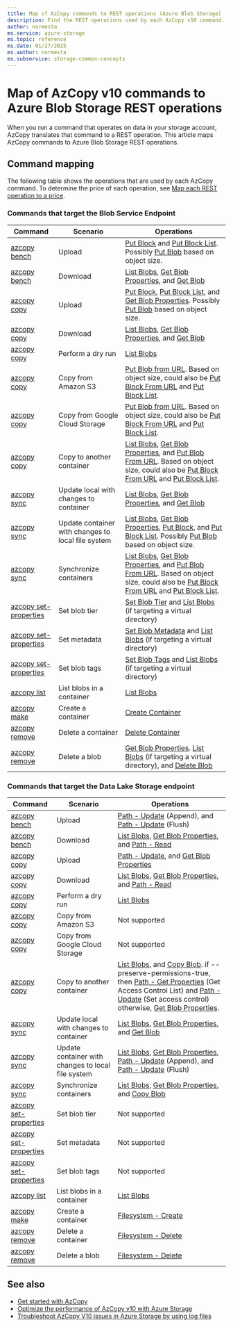 ```yaml
---
title: Map of AzCopy commands to REST operations (Azure Blob Storage)
description: Find the REST operations used by each AzCopy v10 command.
author: normesta
ms.service: azure-storage
ms.topic: reference
ms.date: 01/27/2025
ms.author: normesta
ms.subservice: storage-common-concepts
---
```


# Map of AzCopy v10 commands to Azure Blob Storage REST operations

When you run a command that operates on data in your storage account, AzCopy translates that command to a REST operation. This article maps AzCopy commands to Azure Blob Storage REST operations.  

## Command mapping

The following table shows the operations that are used by each AzCopy command. To determine the price of each operation, see [Map each REST operation to a price](../blobs/map-rest-apis-transaction-categories.md).

### Commands that target the Blob Service Endpoint

| Command | Scenario | Operations |
|---------|----------|-----------------------------------------|
| [azcopy bench](https://github.com/Azure/azure-storage-azcopy/wiki/azcopy_bench) | Upload   | [Put Block](/rest/api/storageservices/put-block-list) and [Put Block List](/rest/api/storageservices/put-block-list). Possibly [Put Blob](/rest/api/storageservices/put-blob) based on object size.|
| [azcopy bench](https://github.com/Azure/azure-storage-azcopy/wiki/azcopy_bench) | Download |[List Blobs](/rest/api/storageservices/list-blobs), [Get Blob Properties](/rest/api/storageservices/get-blob-properties), and [Get Blob](/rest/api/storageservices/get-blob) |
| [azcopy copy](https://github.com/Azure/azure-storage-azcopy/wiki/azcopy_copy) | Upload | [Put Block](/rest/api/storageservices/put-block-list), [Put Block List](/rest/api/storageservices/put-block-list), and [Get Blob Properties](/rest/api/storageservices/get-blob-properties). Possibly [Put Blob](/rest/api/storageservices/put-blob) based on object size. |
| [azcopy copy](https://github.com/Azure/azure-storage-azcopy/wiki/azcopy_copy) | Download | [List Blobs](/rest/api/storageservices/list-blobs), [Get Blob Properties](/rest/api/storageservices/get-blob-properties), and [Get Blob](/rest/api/storageservices/get-blob) |
| [azcopy copy](https://github.com/Azure/azure-storage-azcopy/wiki/azcopy_copy) | Perform a dry run | [List Blobs](/rest/api/storageservices/list-blobs) |
| [azcopy copy](https://github.com/Azure/azure-storage-azcopy/wiki/azcopy_copy) | Copy from Amazon S3|[Put Blob from URL](/rest/api/storageservices/put-blob-from-url). Based on object size, could also be [Put Block From URL](/rest/api/storageservices/put-block-from-url) and [Put Block List](/rest/api/storageservices/put-block-list). |
| [azcopy copy](https://github.com/Azure/azure-storage-azcopy/wiki/azcopy_copy) | Copy from Google Cloud Storage |[Put Blob from URL](/rest/api/storageservices/put-blob-from-url). Based on object size, could also be [Put Block From URL](/rest/api/storageservices/put-block-from-url) and [Put Block List](/rest/api/storageservices/put-block-list). |
| [azcopy copy](https://github.com/Azure/azure-storage-azcopy/wiki/azcopy_copy) | Copy to another container |[List Blobs](/rest/api/storageservices/list-blobs), [Get Blob Properties](/rest/api/storageservices/get-blob-properties), and [Put Blob From URL](/rest/api/storageservices/put-blob-from-url). Based on object size, could also be [Put Block From URL](/rest/api/storageservices/put-block-from-url) and [Put Block List](/rest/api/storageservices/put-block-list). |
| [azcopy sync](https://github.com/Azure/azure-storage-azcopy/wiki/azcopy_sync) | Update local with changes to container |[List Blobs](/rest/api/storageservices/list-blobs), [Get Blob Properties](/rest/api/storageservices/get-blob-properties), and [Get Blob](/rest/api/storageservices/get-blob) |
| [azcopy sync](https://github.com/Azure/azure-storage-azcopy/wiki/azcopy_sync) | Update container with changes to local file system |[List Blobs](/rest/api/storageservices/list-blobs), [Get Blob Properties](/rest/api/storageservices/get-blob-properties), [Put Block](/rest/api/storageservices/put-block-list), and [Put Block List](/rest/api/storageservices/put-block-list). Possibly [Put Blob](/rest/api/storageservices/put-blob) based on object size. |
| [azcopy sync](https://github.com/Azure/azure-storage-azcopy/wiki/azcopy_sync) | Synchronize containers |[List Blobs](/rest/api/storageservices/list-blobs), [Get Blob Properties](/rest/api/storageservices/get-blob-properties), and [Put Blob From URL](/rest/api/storageservices/put-blob-from-url). Based on object size, could also be [Put Block From URL](/rest/api/storageservices/put-block-from-url) and [Put Block List](/rest/api/storageservices/put-block-list). |
| [azcopy set-properties](https://github.com/Azure/azure-storage-azcopy/wiki/azcopy_set-properties) | Set blob tier |[Set Blob Tier](/rest/api/storageservices/set-blob-tier) and [List Blobs](/rest/api/storageservices/list-blobs) (if targeting a virtual directory) |
| [azcopy set-properties](https://github.com/Azure/azure-storage-azcopy/wiki/azcopy_set-properties) | Set metadata |[Set Blob Metadata](/rest/api/storageservices/set-blob-metadata) and [List Blobs](/rest/api/storageservices/list-blobs) (if targeting a virtual directory) |
| [azcopy set-properties](https://github.com/Azure/azure-storage-azcopy/wiki/azcopy_set-properties) | Set blob tags |[Set Blob Tags](/rest/api/storageservices/set-blob-tags) and [List Blobs](/rest/api/storageservices/list-blobs) (if targeting a virtual directory) |
| [azcopy list](https://github.com/Azure/azure-storage-azcopy/wiki/azcopy_list) | List blobs in a container|[List Blobs](/rest/api/storageservices/list-blobs) |
| [azcopy make](https://github.com/Azure/azure-storage-azcopy/wiki/azcopy_make) | Create a container |[Create Container](/rest/api/storageservices/create-container) |
| [azcopy remove](https://github.com/Azure/azure-storage-azcopy/wiki/azcopy_jobs_remove) | Delete a container |[Delete Container](/rest/api/storageservices/delete-container) |
| [azcopy remove](https://github.com/Azure/azure-storage-azcopy/wiki/azcopy_jobs_remove) | Delete a blob |[Get Blob Properties](/rest/api/storageservices/get-blob-properties). [List Blobs](/rest/api/storageservices/list-blobs) (if targeting a virtual directory), and [Delete Blob](/rest/api/storageservices/delete-blob) |

### Commands that target the Data Lake Storage endpoint

| Command | Scenario | Operations |
|---------|----------|-----------------------------------------|
| [azcopy bench](https://github.com/Azure/azure-storage-azcopy/wiki/azcopy_benchn) | Upload   | [Path - Update](/rest/api/storageservices/datalakestoragegen2/path/update) (Append), and [Path - Update](/rest/api/storageservices/datalakestoragegen2/path/update) (Flush)   |
| [azcopy bench](https://github.com/Azure/azure-storage-azcopy/wiki/azcopy_bench) | Download | [List Blobs](/rest/api/storageservices/list-blobs), [Get Blob Properties](/rest/api/storageservices/get-blob-properties), and [Path - Read](/rest/api/storageservices/datalakestoragegen2/path/read)|
| [azcopy copy](../common/storage-ref-azcopy-copy.md?toc=/azure/storage/blobs/toc.json) | Upload | [Path - Update](/rest/api/storageservices/datalakestoragegen2/path/update), and [Get Blob Properties](/rest/api/storageservices/get-blob-properties) |
| [azcopy copy](https://github.com/Azure/azure-storage-azcopy/wiki/azcopy_copy) | Download |[List Blobs](/rest/api/storageservices/list-blobs), [Get Blob Properties](/rest/api/storageservices/get-blob-properties), and [Path - Read](/rest/api/storageservices/datalakestoragegen2/path/read) |
| [azcopy copy](https://github.com/Azure/azure-storage-azcopy/wiki/azcopy_copy) | Perform a dry run | [List Blobs](/rest/api/storageservices/list-blobs) |
| [azcopy copy](https://github.com/Azure/azure-storage-azcopy/wiki/azcopy_copy) | Copy from Amazon S3| Not supported |
| [azcopy copy](https://github.com/Azure/azure-storage-azcopy/wiki/azcopy_copy) | Copy from Google Cloud Storage | Not supported |
| [azcopy copy](https://github.com/Azure/azure-storage-azcopy/wiki/azcopy_copy) | Copy to another container | [List Blobs](/rest/api/storageservices/list-blobs), and [Copy Blob](/rest/api/storageservices/copy-blob). if --preserve-permissions-true, then [Path - Get Properties](/rest/api/storageservices/datalakestoragegen2/path/get-properties) (Get Access Control List) and [Path - Update](/rest/api/storageservices/datalakestoragegen2/path/update) (Set access control) otherwise, [Get Blob Properties](/rest/api/storageservices/get-blob-properties). | 
| [azcopy sync](https://github.com/Azure/azure-storage-azcopy/wiki/azcopy_sync) | Update local with changes to container | [List Blobs](/rest/api/storageservices/list-blobs), [Get Blob Properties](/rest/api/storageservices/get-blob-properties), and [Get Blob](/rest/api/storageservices/get-blob) |
| [azcopy sync](.https://github.com/Azure/azure-storage-azcopy/wiki/azcopy_sync) | Update container with changes to local file system | [List Blobs](/rest/api/storageservices/list-blobs), [Get Blob Properties](/rest/api/storageservices/get-blob-properties), [Path - Update](/rest/api/storageservices/datalakestoragegen2/path/update) (Append), and [Path - Update](/rest/api/storageservices/datalakestoragegen2/path/update) (Flush)|
| [azcopy sync](https://github.com/Azure/azure-storage-azcopy/wiki/azcopy_sync) | Synchronize containers | [List Blobs](/rest/api/storageservices/list-blobs), [Get Blob Properties](/rest/api/storageservices/get-blob-properties), and [Copy Blob](/rest/api/storageservices/copy-blob) |
| [azcopy set-properties](https://github.com/Azure/azure-storage-azcopy/wiki/azcopy_set-properties) | Set blob tier | Not supported |
| [azcopy set-properties](https://github.com/Azure/azure-storage-azcopy/wiki/azcopy_set-properties) | Set metadata | Not supported |
| [azcopy set-properties](https://github.com/Azure/azure-storage-azcopy/wiki/azcopy_set-properties) | Set blob tags | Not supported |
| [azcopy list](https://github.com/Azure/azure-storage-azcopy/wiki/azcopy_list) | List blobs in a container| [List Blobs](/rest/api/storageservices/list-blobs)|
| [azcopy make](https://github.com/Azure/azure-storage-azcopy/wiki/azcopy_make) | Create a container | [Filesystem - Create](/rest/api/storageservices/datalakestoragegen2/filesystem/create) |
| [azcopy remove](https://github.com/Azure/azure-storage-azcopy/wiki/azcopy_jobs_remove) | Delete a container | [Filesystem - Delete](/rest/api/storageservices/datalakestoragegen2/filesystem/delete) |
| [azcopy remove](https://github.com/Azure/azure-storage-azcopy/wiki/azcopy_jobs_remove) | Delete a blob | [Filesystem - Delete](/rest/api/storageservices/datalakestoragegen2/filesystem/delete) |

## See also

- [Get started with AzCopy](storage-use-azcopy-v10.md)
- [Optimize the performance of AzCopy v10 with Azure Storage](storage-use-azcopy-optimize.md)
- [Troubleshoot AzCopy V10 issues in Azure Storage by using log files](storage-use-azcopy-configure.md)

